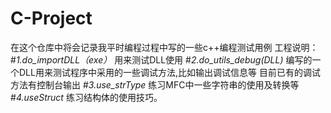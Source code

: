 C-Project
=======================
在这个仓库中将会记录我平时编程过程中写的一些c++编程测试用例
工程说明：
#*1.do_importDLL（exe）*
  用来测试DLL使用
#*2.do_utils_debug(DLL)*
  编写的一个DLL用来测试程序中采用的一些调试方法,比如输出调试信息等
  目前已有的调试方法有控制台输出
#*3.use_strType*
  练习MFC中一些字符串的使用及转换等
#*4.useStruct*
  练习结构体的使用技巧。
